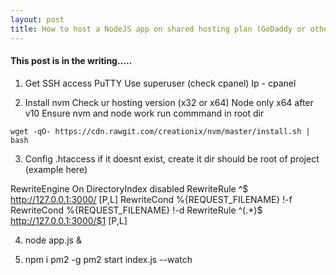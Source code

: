 ```yaml
---
layout: post
title: How to host a NodeJS app on shared hosting plan (GoDaddy or other) - working as of Dec 2020
---
```


#### This post is in the writing.....

1. Get SSH access
PuTTY
Use superuser (check cpanel)
Ip - cpanel

2. Install nvm
Check ur hosting version (x32 or x64)
Node only x64 after v10
Ensure nvm and node work
run commmand in root dir

`wget -qO- https://cdn.rawgit.com/creationix/nvm/master/install.sh | bash`

3. Config .htaccess
if it doesnt exist, create it
dir should be root of project (example here)

RewriteEngine On
DirectoryIndex disabled
RewriteRule ^$ http://127.0.0.1:3000/ [P,L]
RewriteCond %{REQUEST_FILENAME} !-f
RewriteCond %{REQUEST_FILENAME} !-d
RewriteRule ^(.*)$ http://127.0.0.1:3000/$1 [P,L]

4. node app.js &

5. npm i pm2 -g
pm2 start index.js --watch
